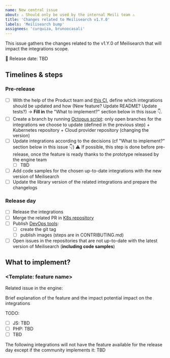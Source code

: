 ```yaml
---
name: New central issue
about: ⚠️ Should only be used by the internal Meili team ⚠️
title: 'Changes related to Meilisearch v1.Y.0'
labels: 'Meilisearch bump'
assignees: 'curquiza, brunoocasali'
---
```


This issue gathers the changes related to the v1.Y.0 of Meilisearch that will impact the integrations scope.

📅 Release date: TBD

## Timelines & steps

### Pre-release

- [ ] With the help of the Product team and [this CI](https://github.com/meilisearch/meilisearch/actions/workflows/sdks-tests.yml), define which integrations should be updated and how (New feature? Update README? Update tests?) -> **Fill in** the "What to implement?" section below in this issue 👇.
- [ ] Create a branch by running [Octopus script](https://github.com/meilisearch/integration-automations/tree/main/octopus): only open branches for the integrations we choose to update (defined in the previous step) + Kubernetes repository + Cloud provider repository (changing the version)
- [ ] Update integrations according to the decisions (cf "What to implement?" section below in this issue 👇)
⚠️ If possible, this step is done before pre-release, once the feature is ready thanks to the prototype released by the engine team
  - [ ] TBD
- [ ] Add code samples for the chosen up-to-date integrations with the new version of Meilisearch
- [ ] Update the library version of the related integrations and prepare the changelogs

### Release day

- [ ] Release the integrations
- [ ] Merge the related PR in [K8s repository](https://github.com/meilisearch/meilisearch-kubernetes/pulls)
- [ ] Publish [DevOps tools](https://github.com/meilisearch/cloud-providers/):
  - [ ] create the git tag
  - [ ] publish images (steps are in CONTRIBUTING.md)
- [ ] Open issues in the repositories that are not up-to-date with the latest version of Meilisearch (**including code samples**)

## What to implement?

### <Template: feature name>

Related issue in the engine:

Brief explanation of the feature and the impact potential impact on the integrations

TODO:
- [ ] JS: TBD
- [ ] PHP: TBD
- [ ] TBD

The following integrations will not have the feature available for the release day except if the community implements it: TBD
